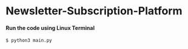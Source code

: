 # Newsletter-Subscription-Platform

#### Run the code using Linux Terminal
```
$ python3 main.py
```